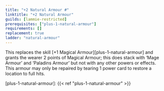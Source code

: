 ```yaml
---
title: "+2 Natural Armour #"
linktitle: "+2 Natural Armour"
guilds: [lammie-restricted]
prerequisites: ["plus-1-natural-armour"]
requirements: []
replacement: true
ladder: "natural-armour"
---
```

This replaces the skill [+1 Magical Armour][plus-1-natural-armour] and grants the wearer 2 points of Magical Armour; this does stack with ‘Mage Armour’ and ‘Paladins Armour’ but not with any other powers or effects. This armour may only be repaired by tearing 1 power card to restore a location to full hits.

[plus-1-natural-armour]: {{< ref "plus-1-natural-armour" >}}